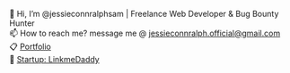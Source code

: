 👋 Hi, I’m @jessieconnralphsam | Freelance Web Developer & Bug Bounty Hunter<br>
📫 How to reach me? message me @ jessieconnralph.official@gmail.com  <br>
📋 [Portfolio](https://jessieconnralphsam.github.io/cv/)  <br>
📂 [Startup: LinkmeDaddy](https://www.linkmedaddy.com)  <br>


